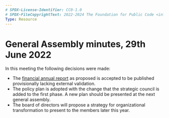 ```yaml
---
# SPDX-License-Identifier: CC0-1.0
# SPDX-FileCopyrightText: 2022-2024 The Foundation for Public Code <info@publiccode.net>
Type: Resource
---
```


# General Assembly minutes, 29th June 2022

In this meeting the following decisions were made:

* The [financial annual report](../annual-reports/index.md) as proposed is accepted to be published provisionally lacking external validation.
* The policy plan is adopted with the change that the strategic council is added to the first phase. A new plan should be presented at the next general assembly.
* The board of directors will propose a strategy for organizational transformation to present to the members later this year.
